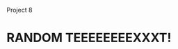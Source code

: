 Project 8 <!DOCTYPE html>

<html>
<head>  <title> 5 Day Forecast</title> 

<link href="project8style.css" rel="stylesheet" >

<body> <h1> RANDOM TEEEEEEEEXXXT!</h1> </body>

</head>

</html>
